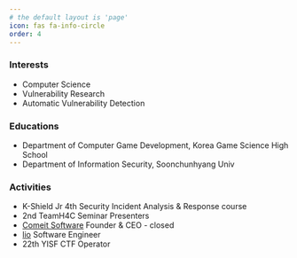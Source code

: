 ```yaml
---
# the default layout is 'page'
icon: fas fa-info-circle
order: 4
---
```


### Interests
- Computer Science
- Vulnerability Research
- Automatic Vulnerability Detection

### Educations
- Department of Computer Game Development, Korea Game Science High School
- Department of Information Security, Soonchunhyang Univ

### Activities
- K-Shield Jr 4th Security Incident Analysis & Response course
- 2nd TeamH4C Seminar Presenters
- [Comeit Software](http://comeitsoftware.com) Founder & CEO - closed
- [lio](http://lio.team) Software Engineer
- 22th YISF CTF Operator
